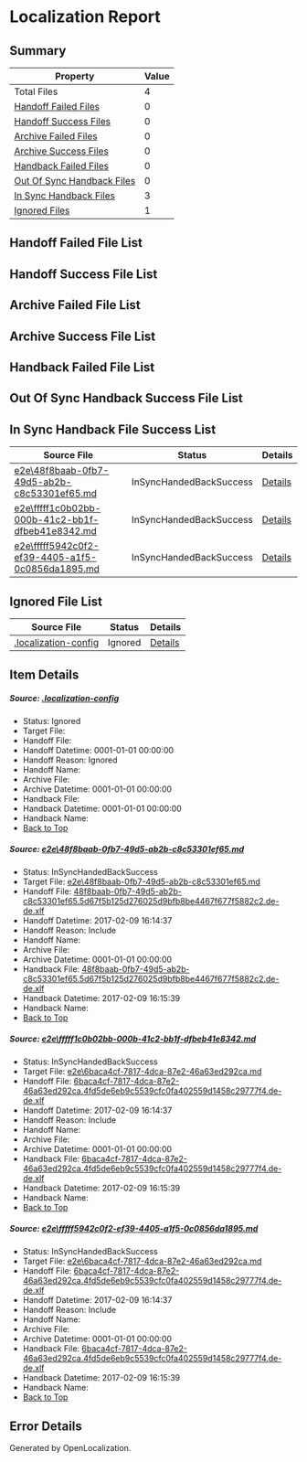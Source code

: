 # <a name='report-top'></a> Localization Report

## Summary
 Property | Value 
 -------- | ----- 
 Total Files | 4
[ Handoff Failed Files ](#handoff-failed-list)| 0
[ Handoff Success Files ](#handoff-success-list)| 0
[ Archive Failed Files ](#archive-failed-list)| 0
[ Archive Success Files ](#archive-success-list)| 0
[ Handback Failed Files ](#handback-failed-list)| 0
[ Out Of Sync Handback Files ](#outofsync-handback-success-list)| 0
[ In Sync Handback Files ](#insync-handback-success-list)| 3
[ Ignored Files ](#ignored-list)| 1

## <a name='handoff-failed-list'></a> Handoff Failed File List

## <a name='handoff-success-list'></a> Handoff Success File List

## <a name='archive-failed-list'></a> Archive Failed File List

## <a name='archive-success-list'></a> Archive Success File List

## <a name='handback-failed-list'></a> Handback Failed File List

## <a name='outofsync-handback-success-list'></a> Out Of Sync Handback Success File List

## <a name='insync-handback-success-list'></a> In Sync Handback File Success List
 Source File | Status | Details 
 ----------- | ------ | ------- 
 [e2e\48f8baab-0fb7-49d5-ab2b-c8c53301ef65.md](https://github.com/OpenLocalizationTestOrg/ol-test0/blob/2b36f9c32c5c4f9ceeff439c430c645ad84adc73/e2e/48f8baab-0fb7-49d5-ab2b-c8c53301ef65.md) | InSyncHandedBackSuccess | [Details](#0839d2e8466b030fce2085896aedf4dd73df611e1)
 [e2e\fffff1c0b02bb-000b-41c2-bb1f-dfbeb41e8342.md](https://github.com/OpenLocalizationTestOrg/ol-test0/blob/a0e1ccfa122d75c5d1f2defad5891f01073b88d2/e2e/fffff1c0b02bb-000b-41c2-bb1f-dfbeb41e8342.md) | InSyncHandedBackSuccess | [Details](#0ce287b8d03a2afdd01c8cde786995b560eb848e2)
 [e2e\fffff5942c0f2-ef39-4405-a1f5-0c0856da1895.md](https://github.com/OpenLocalizationTestOrg/ol-test0/blob/a0e1ccfa122d75c5d1f2defad5891f01073b88d2/e2e/fffff5942c0f2-ef39-4405-a1f5-0c0856da1895.md) | InSyncHandedBackSuccess | [Details](#0ce287b8d03a2afdd01c8cde786995b560eb848e3)

## <a name='ignored-list'></a> Ignored File List
 Source File | Status | Details 
 ----------- | ------ | ------- 
 [.localization-config](https://github.com/OpenLocalizationTestOrg/ol-test0/blob/a0e1ccfa122d75c5d1f2defad5891f01073b88d2/.localization-config) | Ignored | [Details](#cb0632cf59c1387fc1742bfb9fa3c47f87e2e5c90)

## Item Details
##### <a name='cb0632cf59c1387fc1742bfb9fa3c47f87e2e5c90'></a> Source: [.localization-config](https://github.com/OpenLocalizationTestOrg/ol-test0/blob/a0e1ccfa122d75c5d1f2defad5891f01073b88d2/.localization-config)
* Status: Ignored
* Target File: 
* Handoff File: 
* Handoff Datetime: 0001-01-01 00:00:00
* Handoff Reason: Ignored
* Handoff Name: 
* Archive File: 
* Archive Datetime: 0001-01-01 00:00:00
* Handback File: 
* Handback Datetime: 0001-01-01 00:00:00
* Handback Name: 
* [Back to Top](#report-top)

##### <a name='0839d2e8466b030fce2085896aedf4dd73df611e1'></a> Source: [e2e\48f8baab-0fb7-49d5-ab2b-c8c53301ef65.md](https://github.com/OpenLocalizationTestOrg/ol-test0/blob/2b36f9c32c5c4f9ceeff439c430c645ad84adc73/e2e/48f8baab-0fb7-49d5-ab2b-c8c53301ef65.md)
* Status: InSyncHandedBackSuccess
* Target File: [e2e\48f8baab-0fb7-49d5-ab2b-c8c53301ef65.md](https://github.com/OpenLocalizationTestOrg/ol-test0-dede/blob/5871e459a30268691d4ee54b0e10bd81e7a4d312/e2e/48f8baab-0fb7-49d5-ab2b-c8c53301ef65.md)
* Handoff File: [48f8baab-0fb7-49d5-ab2b-c8c53301ef65.5d67f5b125d276025d9bfb8be4467f677f5882c2.de-de.xlf](https://github.com/OpenLocalizationTestOrg/ol-test0-handoff/blob/04ba6aeb2af146b63a74aa79f4ef5e12af0e4771/ol-handoff/OpenLocalizationTestOrg/ol-test0-dede/shujia/ht/48f8baab-0fb7-49d5-ab2b-c8c53301ef65.5d67f5b125d276025d9bfb8be4467f677f5882c2.de-de.xlf)
* Handoff Datetime: 2017-02-09 16:14:37
* Handoff Reason: Include
* Handoff Name: 
* Archive File: 
* Archive Datetime: 0001-01-01 00:00:00
* Handback File: [48f8baab-0fb7-49d5-ab2b-c8c53301ef65.5d67f5b125d276025d9bfb8be4467f677f5882c2.de-de.xlf](https://github.com/OpenLocalizationTestOrg/ol-test0-handback/blob/5110b695589a0506212828d0953bb55b71f3e971/ol-handback/OpenLocalizationTestOrg/ol-test0-dede/shujia/ht/48f8baab-0fb7-49d5-ab2b-c8c53301ef65.5d67f5b125d276025d9bfb8be4467f677f5882c2.de-de.xlf)
* Handback Datetime: 2017-02-09 16:15:39
* Handback Name: 
* [Back to Top](#report-top)

##### <a name='0ce287b8d03a2afdd01c8cde786995b560eb848e2'></a> Source: [e2e\fffff1c0b02bb-000b-41c2-bb1f-dfbeb41e8342.md](https://github.com/OpenLocalizationTestOrg/ol-test0/blob/a0e1ccfa122d75c5d1f2defad5891f01073b88d2/e2e/fffff1c0b02bb-000b-41c2-bb1f-dfbeb41e8342.md)
* Status: InSyncHandedBackSuccess
* Target File: [e2e\6baca4cf-7817-4dca-87e2-46a63ed292ca.md](https://github.com/OpenLocalizationTestOrg/ol-test0-dede/blob/5871e459a30268691d4ee54b0e10bd81e7a4d312/e2e/6baca4cf-7817-4dca-87e2-46a63ed292ca.md)
* Handoff File: [6baca4cf-7817-4dca-87e2-46a63ed292ca.4fd5de6eb9c5539cfc0fa402559d1458c29777f4.de-de.xlf](https://github.com/OpenLocalizationTestOrg/ol-test0-handoff/blob/04ba6aeb2af146b63a74aa79f4ef5e12af0e4771/ol-handoff/OpenLocalizationTestOrg/ol-test0-dede/shujia/ht/6baca4cf-7817-4dca-87e2-46a63ed292ca.4fd5de6eb9c5539cfc0fa402559d1458c29777f4.de-de.xlf)
* Handoff Datetime: 2017-02-09 16:14:37
* Handoff Reason: Include
* Handoff Name: 
* Archive File: 
* Archive Datetime: 0001-01-01 00:00:00
* Handback File: [6baca4cf-7817-4dca-87e2-46a63ed292ca.4fd5de6eb9c5539cfc0fa402559d1458c29777f4.de-de.xlf](https://github.com/OpenLocalizationTestOrg/ol-test0-handback/blob/5110b695589a0506212828d0953bb55b71f3e971/ol-handback/OpenLocalizationTestOrg/ol-test0-dede/shujia/ht/6baca4cf-7817-4dca-87e2-46a63ed292ca.4fd5de6eb9c5539cfc0fa402559d1458c29777f4.de-de.xlf)
* Handback Datetime: 2017-02-09 16:15:39
* Handback Name: 
* [Back to Top](#report-top)

##### <a name='0ce287b8d03a2afdd01c8cde786995b560eb848e3'></a> Source: [e2e\fffff5942c0f2-ef39-4405-a1f5-0c0856da1895.md](https://github.com/OpenLocalizationTestOrg/ol-test0/blob/a0e1ccfa122d75c5d1f2defad5891f01073b88d2/e2e/fffff5942c0f2-ef39-4405-a1f5-0c0856da1895.md)
* Status: InSyncHandedBackSuccess
* Target File: [e2e\6baca4cf-7817-4dca-87e2-46a63ed292ca.md](https://github.com/OpenLocalizationTestOrg/ol-test0-dede/blob/5871e459a30268691d4ee54b0e10bd81e7a4d312/e2e/6baca4cf-7817-4dca-87e2-46a63ed292ca.md)
* Handoff File: [6baca4cf-7817-4dca-87e2-46a63ed292ca.4fd5de6eb9c5539cfc0fa402559d1458c29777f4.de-de.xlf](https://github.com/OpenLocalizationTestOrg/ol-test0-handoff/blob/04ba6aeb2af146b63a74aa79f4ef5e12af0e4771/ol-handoff/OpenLocalizationTestOrg/ol-test0-dede/shujia/ht/6baca4cf-7817-4dca-87e2-46a63ed292ca.4fd5de6eb9c5539cfc0fa402559d1458c29777f4.de-de.xlf)
* Handoff Datetime: 2017-02-09 16:14:37
* Handoff Reason: Include
* Handoff Name: 
* Archive File: 
* Archive Datetime: 0001-01-01 00:00:00
* Handback File: [6baca4cf-7817-4dca-87e2-46a63ed292ca.4fd5de6eb9c5539cfc0fa402559d1458c29777f4.de-de.xlf](https://github.com/OpenLocalizationTestOrg/ol-test0-handback/blob/5110b695589a0506212828d0953bb55b71f3e971/ol-handback/OpenLocalizationTestOrg/ol-test0-dede/shujia/ht/6baca4cf-7817-4dca-87e2-46a63ed292ca.4fd5de6eb9c5539cfc0fa402559d1458c29777f4.de-de.xlf)
* Handback Datetime: 2017-02-09 16:15:39
* Handback Name: 
* [Back to Top](#report-top)


## Error Details

Generated by OpenLocalization.

